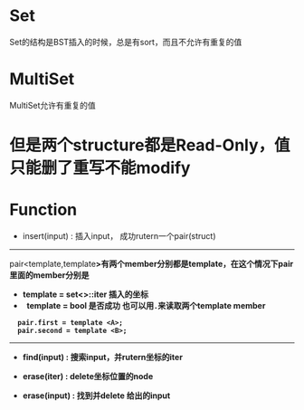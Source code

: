 # Set
Set的结构是BST插入的时候，总是有sort，而且不允许有重复的值

# MultiSet
MultiSet允许有重复的值

# 但是两个structure都是Read-Only，值只能删了重写不能modify

# Function
- insert(input) : 插入input， 成功rutern一个pair(struct)
---
pair<template<A>,template<B>>有两个member分别都是template，在这个情况下pair里面的member分别是
-   template<A> = set<>::iter 插入的坐标
-   template<B> = bool 是否成功
也可以用`.`来读取两个template member
```
  pair.first = template <A>;
  pair.second = template <B>;
```
---
- find(input) : 搜索input，并rutern坐标的iter
  
- erase(iter) : delete坐标位置的node

- erase(input) : 找到并delete 给出的input

